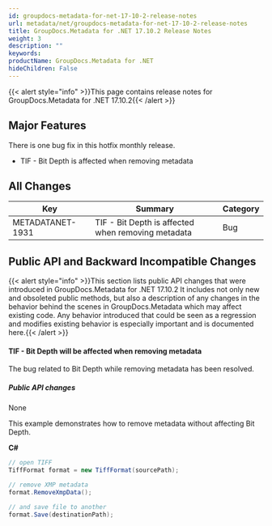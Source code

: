 ```yaml
---
id: groupdocs-metadata-for-net-17-10-2-release-notes
url: metadata/net/groupdocs-metadata-for-net-17-10-2-release-notes
title: GroupDocs.Metadata for .NET 17.10.2 Release Notes
weight: 3
description: ""
keywords: 
productName: GroupDocs.Metadata for .NET
hideChildren: False
---
```

{{< alert style="info" >}}This page contains release notes for GroupDocs.Metadata for .NET 17.10.2{{< /alert >}}

## Major Features

There is one bug fix in this hotfix monthly release. 

*   TIF - Bit Depth is affected when removing metadata

## All Changes

| Key | Summary | Category |
| --- | --- | --- |
| METADATANET-1931 | TIF - Bit Depth is affected when removing metadata | Bug |

## Public API and Backward Incompatible Changes

{{< alert style="info" >}}This section lists public API changes that were introduced in GroupDocs.Metadata for .NET 17.10.2 It includes not only new and obsoleted public methods, but also a description of any changes in the behavior behind the scenes in GroupDocs.Metadata which may affect existing code. Any behavior introduced that could be seen as a regression and modifies existing behavior is especially important and is documented here.{{< /alert >}}

#### TIF - Bit Depth will be affected when removing metadata

The bug related to Bit Depth while removing metadata has been resolved.

##### Public API changes

None

This example demonstrates how to remove metadata without affecting Bit Depth.

**C#**

```csharp
// open TIFF            
TiffFormat format = new TiffFormat(sourcePath);

// remove XMP metadata
format.RemoveXmpData();

// and save file to another
format.Save(destinationPath);
```
